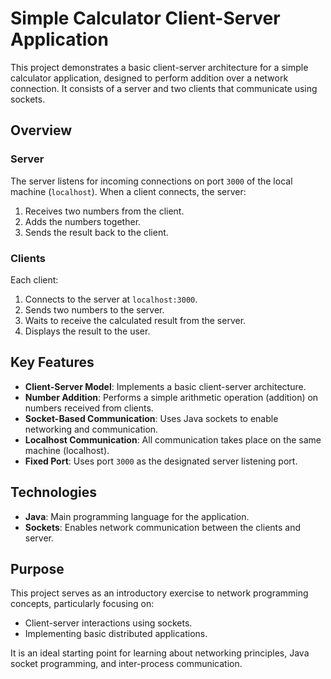 # Simple Calculator Client-Server Application

This project demonstrates a basic client-server architecture for a simple calculator application, designed to perform addition over a network connection. It consists of a server and two clients that communicate using sockets.

## Overview

### Server
The server listens for incoming connections on port `3000` of the local machine (`localhost`). When a client connects, the server:
1. Receives two numbers from the client.
2. Adds the numbers together.
3. Sends the result back to the client.

### Clients
Each client:
1. Connects to the server at `localhost:3000`.
2. Sends two numbers to the server.
3. Waits to receive the calculated result from the server.
4. Displays the result to the user.

## Key Features

- **Client-Server Model**: Implements a basic client-server architecture.
- **Number Addition**: Performs a simple arithmetic operation (addition) on numbers received from clients.
- **Socket-Based Communication**: Uses Java sockets to enable networking and communication.
- **Localhost Communication**: All communication takes place on the same machine (localhost).
- **Fixed Port**: Uses port `3000` as the designated server listening port.

## Technologies

- **Java**: Main programming language for the application.
- **Sockets**: Enables network communication between the clients and server.

## Purpose

This project serves as an introductory exercise to network programming concepts, particularly focusing on:
- Client-server interactions using sockets.
- Implementing basic distributed applications.

It is an ideal starting point for learning about networking principles, Java socket programming, and inter-process communication.
